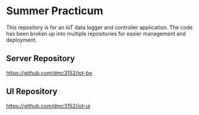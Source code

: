 # Summer Practicum
This repository is for an IoT data logger and controller application. The code has been broken up into multiple repositories for easier management and deployment.

## Server Repository
https://github.com/dmc3152/iot-be

## UI Repository
https://github.com/dmc3152/iot-ui
